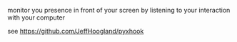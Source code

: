 monitor you presence in front of your screen by listening to your interaction with your computer




see https://github.com/JeffHoogland/pyxhook
